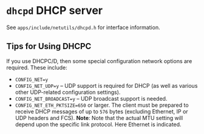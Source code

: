 # `dhcpd` DHCP server

See `apps/include/netutils/dhcpd.h` for interface information.

## Tips for Using DHCPC

If you use DHCPC/D, then some special configuration network options are
required. These include:

  - `CONFIG_NET=y`
  - `CONFIG_NET_UDP=y` – UDP support is required for DHCP (as well as
    various other UDP-related configuration settings).
  - `CONFIG_NET_BROADCAST=y` – UDP broadcast support is needed.
  - `CONFIG_NET_ETH_PKTSIZE=650` or larger. The client must be prepared
    to receive DHCP messages of up to `576` bytes (excluding Ethernet,
    IP or UDP headers and FCS). **Note**: Note that the actual MTU
    setting will depend upon the specific link protocol. Here Ethernet
    is indicated.
